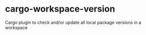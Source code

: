 # cargo-workspace-version
Cargo plugin to check and/or update all local package versions in a workspace
